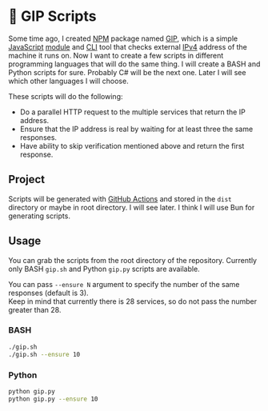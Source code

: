 # 🐷 GIP Scripts

Some time ago, I created [NPM](https://docs.npmjs.com/about-npm) package named [GIP](https://www.npmjs.com/package/gip), which is a simple [JavaScript](https://simple.wikipedia.org/wiki/JavaScript) [module](https://developer.mozilla.org/en-US/docs/Web/JavaScript/Guide/Modules) and [CLI](https://en.wikipedia.org/wiki/Command-line_interface) tool that checks external [IPv4](https://en.wikipedia.org/wiki/IPv4) address of the machine it runs on. Now I want to create a few scripts in different programming languages that will do the same thing. I will create a BASH and Python scripts for sure. Probably C# will be the next one. Later I will see which other languages I will choose.

These scripts will do the following:

- Do a parallel HTTP request to the multiple services that return the IP address.
- Ensure that the IP address is real by waiting for at least three the same responses.
- Have ability to skip verification mentioned above and return the first response.

## Project

Scripts will be generated with [GitHub Actions](https://docs.github.com/en/actions/about-github-actions/understanding-github-actions) and stored in the `dist` directory or maybe in root directory. I will see later.
I think I will use Bun for generating scripts.

## Usage

You can grab the scripts from the root directory of the repository.
Currently only BASH `gip.sh` and Python `gip.py` scripts are available.

You can pass `--ensure N` argument to specify the number of the same responses (default is 3).  
Keep in mind that currently there is 28 services, so do not pass the number greater than 28.

### BASH

```bash
./gip.sh
./gip.sh --ensure 10
```

### Python

```bash
python gip.py
python gip.py --ensure 10
```
